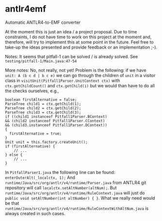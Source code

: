 # antlr4emf
Automatic ANTLR4-to-EMF converter

At the moment this is just an idea / a project proposal.
Due to time constraints, I do not have time to 
work on this project at the moment and, therefore, 
will try to implement this at some point in the future.
Feel free to take-up the ideas presented and
provide feedback or an implementation ;-).

Notes:
It seems that pitfall-1 can be solved / is already solved.
See `testing/pitfall-1/Main.java:47-54`

More notes:
No, not really, not yet!
Problem is the following:
if we have `unit: A (b c d | b c e)` we can go through the children of `unit`
in a visitor class in `visitUnit(Pitfall1Parser.UnitContext ctx)`
with `ctx.getChildCount()` and `ctx.getChild(i)`
but we would than have to do all the checks ourselves, e.g.,
```
boolean firstAlternative = false;
ParseTree child1 = ctx.getChild(1);
ParseTree child2 = ctx.getChild(2);
ParseTree child3 = ctx.getChild(3);
if ((child1 instanceof Pitfall1Parser.BContext)
&& (child2 instanceof Pitfall1Parser.CContext)
&& (child3.instanceof Pitfall1Parser.DContext))
{
  firstAlternative = true;
}
Unit unit = this.factory.createUnit();
if (firstAlternative) {
	// ...
} else {
	// ...
}

```
In `PitfallParser1.java` the following line can be found:
`enterOuterAlt(_localctx, 1);`
And `runtime/Java/src/org/antlr/v4/runtime/Parser.java` from ANTLR4 git
repository will call `localctx.setAltNumber(altNum);`.
But `runtime/Java/src/org/antlr/v4/runtime/RuleContext.java` will just do
`public void setAltNumber(int altNumber) { }`.
What we really need would be that
`runtime/Java/src/org/antlr/v4/runtime/RuleContextWithAltNum.java` is always
created in such cases.
